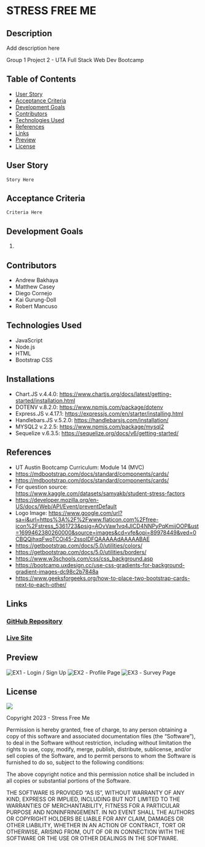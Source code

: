 # STRESS FREE ME

## Description

Add description here

Group 1 Project 2 - UTA Full Stack Web Dev Bootcamp

## Table of Contents

- [User Story](#user-story)
- [Acceptance Criteria](#acceptance-criteria)
- [Development Goals](#development-goals)
- [Contributors](#contributors)
- [Technologies Used](#technologies-used)
- [References](#references)
- [Links](#links)
- [Preview](#preview)
- [License](#license)

## User Story

```
Story Here
```

## Acceptance Criteria

```
Criteria Here
```

## Development Goals

1.

## Contributors

- Andrew Bakhaya
- Matthew Casey
- Diego Cornejo
- Kai Gurung-Doll
- Robert Mancuso

## Technologies Used

- JavaScript
- Node.js
- HTML
- Bootstrap CSS

## Installations

- Chart.JS v.4.4.0: https://www.chartjs.org/docs/latest/getting-started/installation.html
- DOTENV v.8.2.0: https://www.npmjs.com/package/dotenv
- Express.JS v.4.17.1: https://expressjs.com/en/starter/installing.html
- Handlebars.JS v.5.2.0: https://handlebarsjs.com/installation/
- MYSQL2 v.2.2.5: https://www.npmjs.com/package/mysql2
- Sequelize v.6.3.5: https://sequelize.org/docs/v6/getting-started/

## References

- UT Austin Bootcamp Curriculum: Module 14 (MVC)
- https://mdbootstrap.com/docs/standard/components/cards/
- https://mdbootstrap.com/docs/standard/components/cards/
- For question source: https://www.kaggle.com/datasets/samyakb/student-stress-factors
- https://developer.mozilla.org/en-US/docs/Web/API/Event/preventDefault
- Logo Image: https://www.google.com/url?sa=i&url=https%3A%2F%2Fwww.flaticon.com%2Ffree-icon%2Fstress_5361723&psig=AOvVaw1vq4JICD4NNPyPqKmijOOP&ust=1699462380260000&source=images&cd=vfe&opi=89978449&ved=0CBQQjhxqFwoTCOi45-2ssoIDFQAAAAAdAAAAABAE
- https://getbootstrap.com/docs/5.0/utilities/colors/
- https://getbootstrap.com/docs/5.0/utilities/borders/
- https://www.w3schools.com/css/css_background.asp
- https://bootcamp.uxdesign.cc/use-css-gradients-for-background-gradient-images-dc98c2b7848a
- https://www.geeksforgeeks.org/how-to-place-two-bootstrap-cards-next-to-each-other/

## Links

### <a href="https://github.com/bmancuso3/stress-free-me">GitHub Repository</a>

### <a href="https://bmancuso3.github.io/stress-free-me">Live Site</a>

## Preview

<img src='./images/functionality_preview.png' alt='EX1'/> - Login / Sign Up
<img src='./images/functionality_preview.png' alt='EX2'/> - Profile Page
<img src='./images/functionality_preview.png' alt='EX3'/> - Survey Page

## License

<img src='https://img.shields.io/badge/License-MIT-yellow.svg?style=for-the-badge'>

Copyright 2023 - Stress Free Me

Permission is hereby granted, free of charge, to any person obtaining a copy of this software and associated documentation files (the “Software”), to deal in the Software without restriction, including without limitation the rights to use, copy, modify, merge, publish, distribute, sublicense, and/or sell copies of the Software, and to permit persons to whom the Software is furnished to do so, subject to the following conditions:

The above copyright notice and this permission notice shall be included in all copies or substantial portions of the Software.

THE SOFTWARE IS PROVIDED “AS IS”, WITHOUT WARRANTY OF ANY KIND, EXPRESS OR IMPLIED, INCLUDING BUT NOT LIMITED TO THE WARRANTIES OF MERCHANTABILITY, FITNESS FOR A PARTICULAR PURPOSE AND NONINFRINGEMENT. IN NO EVENT SHALL THE AUTHORS OR COPYRIGHT HOLDERS BE LIABLE FOR ANY CLAIM, DAMAGES OR OTHER LIABILITY, WHETHER IN AN ACTION OF CONTRACT, TORT OR OTHERWISE, ARISING FROM, OUT OF OR IN CONNECTION WITH THE SOFTWARE OR THE USE OR OTHER DEALINGS IN THE SOFTWARE.
